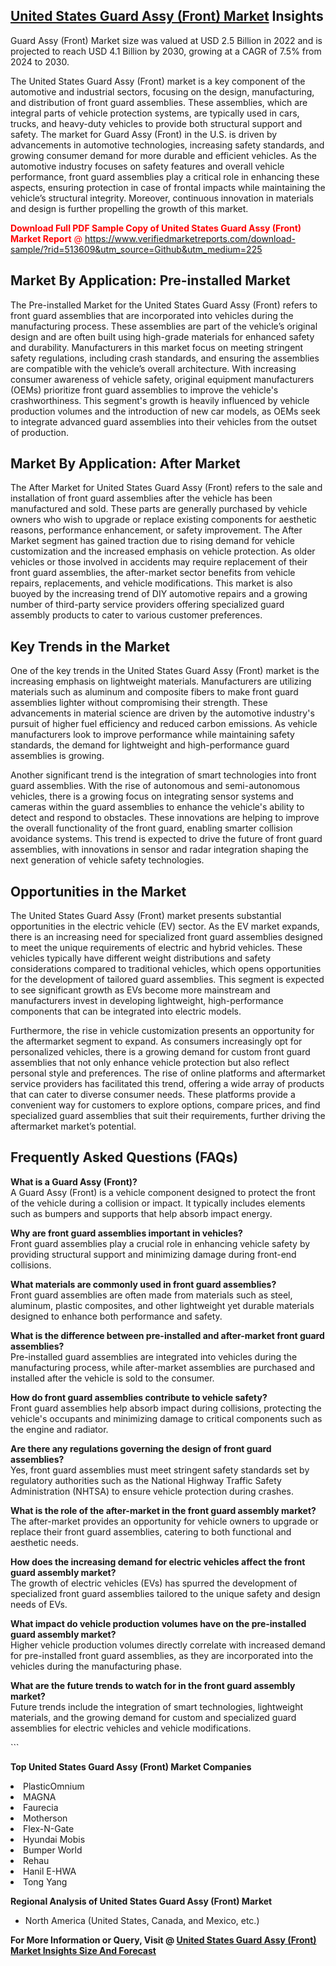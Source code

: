 <h2><a href="https://www.verifiedmarketreports.com/download-sample/?rid=513609&amp;utm_source=Github&amp;utm_medium=225" target="_blank">United States Guard Assy (Front) Market</a> Insights</h2><p>Guard Assy (Front) Market size was valued at USD 2.5 Billion in 2022 and is projected to reach USD 4.1 Billion by 2030, growing at a CAGR of 7.5% from 2024 to 2030.</p><p> <p>The United States Guard Assy (Front) market is a key component of the automotive and industrial sectors, focusing on the design, manufacturing, and distribution of front guard assemblies. These assemblies, which are integral parts of vehicle protection systems, are typically used in cars, trucks, and heavy-duty vehicles to provide both structural support and safety. The market for Guard Assy (Front) in the U.S. is driven by advancements in automotive technologies, increasing safety standards, and growing consumer demand for more durable and efficient vehicles. As the automotive industry focuses on safety features and overall vehicle performance, front guard assemblies play a critical role in enhancing these aspects, ensuring protection in case of frontal impacts while maintaining the vehicle’s structural integrity. Moreover, continuous innovation in materials and design is further propelling the growth of this market. <p><span class=""><span style="color: #ff0000;"><strong>Download Full PDF Sample Copy of United States Guard Assy (Front) Market Report</strong> @ </span><a href="https://www.verifiedmarketreports.com/download-sample/?rid=513609&amp;utm_source=Github&amp;utm_medium=225" target="_blank">https://www.verifiedmarketreports.com/download-sample/?rid=513609&amp;utm_source=Github&amp;utm_medium=225</a></span></p></p> <h2>Market By Application: Pre-installed Market</h2> <p>The Pre-installed Market for the United States Guard Assy (Front) refers to front guard assemblies that are incorporated into vehicles during the manufacturing process. These assemblies are part of the vehicle’s original design and are often built using high-grade materials for enhanced safety and durability. Manufacturers in this market focus on meeting stringent safety regulations, including crash standards, and ensuring the assemblies are compatible with the vehicle’s overall architecture. With increasing consumer awareness of vehicle safety, original equipment manufacturers (OEMs) prioritize front guard assemblies to improve the vehicle's crashworthiness. This segment's growth is heavily influenced by vehicle production volumes and the introduction of new car models, as OEMs seek to integrate advanced guard assemblies into their vehicles from the outset of production.</p> <h2>Market By Application: After Market</h2> <p>The After Market for United States Guard Assy (Front) refers to the sale and installation of front guard assemblies after the vehicle has been manufactured and sold. These parts are generally purchased by vehicle owners who wish to upgrade or replace existing components for aesthetic reasons, performance enhancement, or safety improvement. The After Market segment has gained traction due to rising demand for vehicle customization and the increased emphasis on vehicle protection. As older vehicles or those involved in accidents may require replacement of their front guard assemblies, the after-market sector benefits from vehicle repairs, replacements, and vehicle modifications. This market is also buoyed by the increasing trend of DIY automotive repairs and a growing number of third-party service providers offering specialized guard assembly products to cater to various customer preferences.</p> <h2>Key Trends in the Market</h2> <p>One of the key trends in the United States Guard Assy (Front) market is the increasing emphasis on lightweight materials. Manufacturers are utilizing materials such as aluminum and composite fibers to make front guard assemblies lighter without compromising their strength. These advancements in material science are driven by the automotive industry's pursuit of higher fuel efficiency and reduced carbon emissions. As vehicle manufacturers look to improve performance while maintaining safety standards, the demand for lightweight and high-performance guard assemblies is growing.</p> <p>Another significant trend is the integration of smart technologies into front guard assemblies. With the rise of autonomous and semi-autonomous vehicles, there is a growing focus on integrating sensor systems and cameras within the guard assemblies to enhance the vehicle's ability to detect and respond to obstacles. These innovations are helping to improve the overall functionality of the front guard, enabling smarter collision avoidance systems. This trend is expected to drive the future of front guard assemblies, with innovations in sensor and radar integration shaping the next generation of vehicle safety technologies.</p> <h2>Opportunities in the Market</h2> <p>The United States Guard Assy (Front) market presents substantial opportunities in the electric vehicle (EV) sector. As the EV market expands, there is an increasing need for specialized front guard assemblies designed to meet the unique requirements of electric and hybrid vehicles. These vehicles typically have different weight distributions and safety considerations compared to traditional vehicles, which opens opportunities for the development of tailored guard assemblies. This segment is expected to see significant growth as EVs become more mainstream and manufacturers invest in developing lightweight, high-performance components that can be integrated into electric models.</p> <p>Furthermore, the rise in vehicle customization presents an opportunity for the aftermarket segment to expand. As consumers increasingly opt for personalized vehicles, there is a growing demand for custom front guard assemblies that not only enhance vehicle protection but also reflect personal style and preferences. The rise of online platforms and aftermarket service providers has facilitated this trend, offering a wide array of products that can cater to diverse consumer needs. These platforms provide a convenient way for customers to explore options, compare prices, and find specialized guard assemblies that suit their requirements, further driving the aftermarket market’s potential.</p> <h2>Frequently Asked Questions (FAQs)</h2> <p><strong>What is a Guard Assy (Front)?</strong> <br> A Guard Assy (Front) is a vehicle component designed to protect the front of the vehicle during a collision or impact. It typically includes elements such as bumpers and supports that help absorb impact energy.</p> <p><strong>Why are front guard assemblies important in vehicles?</strong> <br> Front guard assemblies play a crucial role in enhancing vehicle safety by providing structural support and minimizing damage during front-end collisions.</p> <p><strong>What materials are commonly used in front guard assemblies?</strong> <br> Front guard assemblies are often made from materials such as steel, aluminum, plastic composites, and other lightweight yet durable materials designed to enhance both performance and safety.</p> <p><strong>What is the difference between pre-installed and after-market front guard assemblies?</strong> <br> Pre-installed guard assemblies are integrated into vehicles during the manufacturing process, while after-market assemblies are purchased and installed after the vehicle is sold to the consumer.</p> <p><strong>How do front guard assemblies contribute to vehicle safety?</strong> <br> Front guard assemblies help absorb impact during collisions, protecting the vehicle's occupants and minimizing damage to critical components such as the engine and radiator.</p> <p><strong>Are there any regulations governing the design of front guard assemblies?</strong> <br> Yes, front guard assemblies must meet stringent safety standards set by regulatory authorities such as the National Highway Traffic Safety Administration (NHTSA) to ensure vehicle protection during crashes.</p> <p><strong>What is the role of the after-market in the front guard assembly market?</strong> <br> The after-market provides an opportunity for vehicle owners to upgrade or replace their front guard assemblies, catering to both functional and aesthetic needs.</p> <p><strong>How does the increasing demand for electric vehicles affect the front guard assembly market?</strong> <br> The growth of electric vehicles (EVs) has spurred the development of specialized front guard assemblies tailored to the unique safety and design needs of EVs.</p> <p><strong>What impact do vehicle production volumes have on the pre-installed guard assembly market?</strong> <br> Higher vehicle production volumes directly correlate with increased demand for pre-installed front guard assemblies, as they are incorporated into the vehicles during the manufacturing phase.</p> <p><strong>What are the future trends to watch for in the front guard assembly market?</strong> <br> Future trends include the integration of smart technologies, lightweight materials, and the growing demand for custom and specialized guard assemblies for electric vehicles and vehicle modifications.</p> ```</p><p><strong>Top United States Guard Assy (Front) Market Companies</strong></p><div data-test-id=""><p><li>PlasticOmnium</li><li> MAGNA</li><li> Faurecia</li><li> Motherson</li><li> Flex-N-Gate</li><li> Hyundai Mobis</li><li> Bumper World</li><li> Rehau</li><li> Hanil E-HWA</li><li> Tong Yang</li></p><div><strong>Regional Analysis of&nbsp;United States Guard Assy (Front) Market</strong></div><ul><li dir="ltr"><p dir="ltr">North America&nbsp;(United States, Canada, and Mexico, etc.)</p></li></ul><p><strong>For More Information or Query, Visit @&nbsp;</strong><strong><a href="https://www.verifiedmarketreports.com/product/guard-assy-front-market-size-and-forecast/?utm_source=Github&amp;utm_medium=225" target="_blank">United States Guard Assy (Front) Market Insights Size And Forecast</a></strong></p></div>

